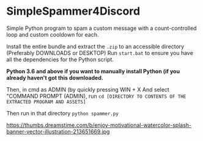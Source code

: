 # SimpleSpammer4Discord
Simple Python program to spam a custom message with a count-controlled loop and custom cooldown for each.

Install the entire bundle and extract the `.zip` to an accessible directory (Preferably DOWNLOADS or DESKTOP)
Run ``start.bat`` to ensure you have all the dependencies for the Python script.

**Python 3.6 and above if you want to manually install Python (if you already haven't got this downloaded.**

Then, in cmd as ADMIN (by quickly pressing WIN + X And select "COMMAND PROMPT (ADMIN), run ```cd [DIRECTORY TO CONTENTS OF THE EXTRACTED PROGRAM AND ASSETS]```

Then run in that directory ```python spammer.py```

https://thumbs.dreamstime.com/b/enjoy-motivational-watercolor-splash-banner-vector-illustration-213651669.jpg


